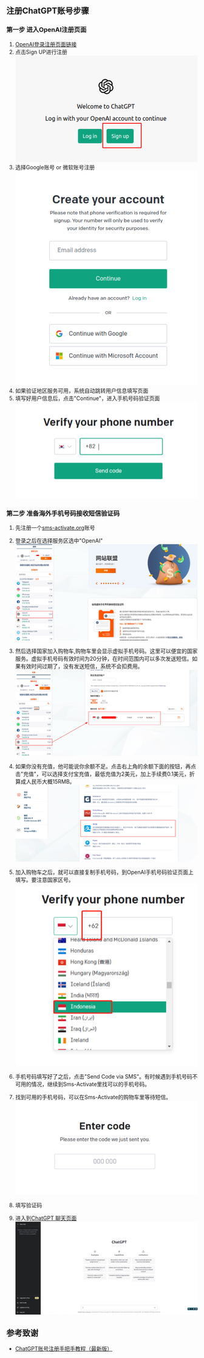 ## 注册ChatGPT账号步骤

### 第一步 进入OpenAI注册页面
1. [OpenAI登录注册页面链接](https://chat.openai.com/auth/login)
2. 点击Sign UP进行注册
![img error](img/OpenAI_sign-up.png)
3. 选择Google账号 or 微软账号注册
![img error](img/choose_google_or_microsoft_registered.png)
4. 如果验证地区服务可用，系统自动跳转用户信息填写页面
5. 填写好用户信息后，点击"Continue"，进入手机号码验证页面
![img error](img/手机验证页面.png)

### 第二步 准备海外手机号码接收短信验证码
1. 先注册一个[sms-activate.org](https://sms-activate.org/)账号

2. 登录之后在选择服务区选中"OpenAI"
![img error](img/选择OpenAI服务.png)

3. 然后选择国家加入购物车,购物车里会显示虚拟手机号码。这里可以便宜的国家服务。虚拟手机号码有效时间为20分钟，在时间范围内可以多次发送短信。如果有效时间过期了，没有发送短信，系统不会扣费用。
![img error](img/购买服务.png)

4. 如果你没有充值，他可能说你余额不足。点击右上角的余额下面的按钮，再点击"充值"，可以选择支付宝充值，最低充值为2美元，加上手续费0.1美元，折算成人民币大概15RMB。
![img error](img/选择支付宝充值.png)
5. 加入购物车之后，就可以直接复制手机号码，到OpenAI手机号码验证页面上填写。要注意国家区号。
![img error](img/选择印尼号码.png)
6. 手机号码填写好了之后，点击"Send Code via SMS"。有时候遇到手机号码不可用的情况，继续到Sms-Activate里找可以的手机号码。
7. 找到可用的手机号码，可以在Sms-Activate的购物车里等待短信。
![img error](img/Enter-code.png)
8. 填写验证码
9. 进入到[ChatGPT 聊天页面](https://chat.openai.com/chat)
![img error](img/GPT注册成功.png)


## 参考致谢
- [ChatGPT账号注册手把手教程（最新版）](https://juejin.cn/post/7214512376669175845)